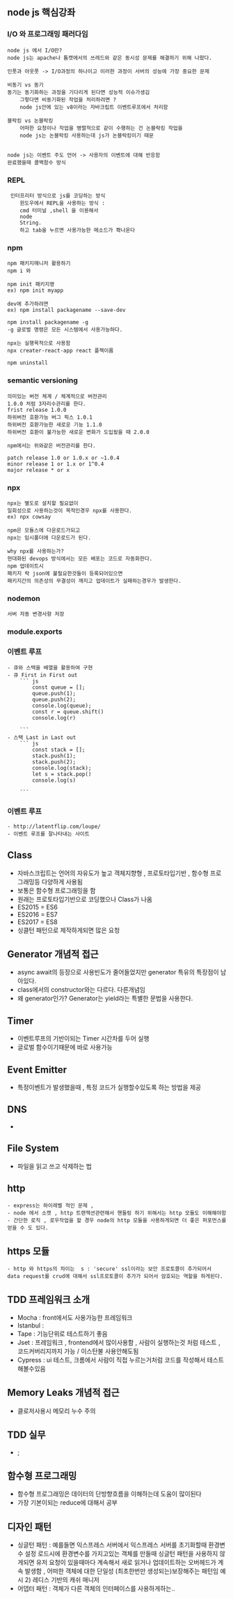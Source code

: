 ## node js 핵심강좌

 ### I/O 와 프로그래밍 패러다임
 	node js 에서 I/O란? 
 	node js는 apache나 톰캣에서의 쓰레드와 같은 동시성 문제를 해결하기 위해 나왔다.

 	인풋과 아웃풋 -> I/O과정의 하나이고 이러한 과정이 서버의 성능에 가장 중요한 문제

 	비동기 vs 동기 
 	동기는 동기화하는 과정을 기다리게 된다면 성능적 이슈가생김 
 		그렇다면 비동기화된 작업을 처리하려면 ?
 		node js안에 있는 v8이라는 자바크립트 이벤트루프에서 처리함
 	
 	블락킹 vs 논블락킹
 		어떠한 요청이나 작업을 병렬적으로 같이 수행하는 건 논블락킹 작업을
 		node js는 논블락킹 사용하는데 js가 논블락킹이기 때문
 	

 	node js는 이벤트 주도 언어 -> 사용자의 이벤트에 대해 반응함
 	완료했을때 콜백함수 방식 

 ### REPL
 	 인터프리터 방식으로 js를 코딩하는 방식
 		윈도우에서 REPL을 사용하는 방식 : 
 		cmd 터미널 ,shell 을 이용해서
 		node
 		String.
 		하고 tab을 누르면 사용가능한 메소드가 쫙나온다 
 	

 ### npm
 
 	npm 패키지매니저 활용하기
 	npm i 와 

 	npm init 패키지명
 	ex) npm init myapp

 	dev에 추가하려면 
 	ex) npm install packagename --save-dev

 	npm install packagename -g
 	-g 글로벌 명령은 모든 시스템에서 사용가능하다.

 	npx는 실행목적으로 사용함
 	npx creater-react-app react 플젝이름 

 	npm uninstall 

 ### semantic versioning

 	의미있는 버전 체계 / 체계적으로 버전관리
 	1.0.0 처럼 3자리수관리를 한다.
 	frist release 1.0.0
 	하위버전 호환가능 버그 픽스 1.0.1
	하위버전 호환가능한 새로운 기능 1.1.0 
	하위버전 호환이 불가능한 새로운 변화가 도입됬을 때 2.0.0

	npm에서는 위와같은 버전관리를 한다.

	patch release 1.0 or 1.0.x or ~1.0.4
	minor release 1 or 1.x or 1^0.4
	major release * or x

### npx 

	npx는 별도로 설치할 필요없이 
	일회성으로 사용하는것이 목적인경우 npx를 사용한다.
	ex) npx cowsay

	npm은 모듈스에 다운로드가되고
	npx는 임시폴더에 다운로드가 된다.

	why npx를 사용하는가?
	현대화된 devops 방식에서는 모든 배포는 코드로 자동화한다.
	npm 업데이트시 
	패키지 락 json에 불필요한것들이 등록되어있으면
	패키지간의 의존성의 무결성이 깨지고 업데이트가 실패하는경우가 발생한다.

### nodemon
	서버 자동 변경사항 저장

### module.exports

### 이벤트 루프
	- 큐와 스택을 배열을 활용하여 구현
	- 큐 First in First out
		``` js
			const queue = [];
			queue.push(1);
			queue.push(2);
			console.log(queue);
			const r = queue.shift()
			console.log(r)

		```
	- 스택 Last in Last out
		``` js
			const stack = [];
			stack.push(1);
			stack.push(2);
			console.log(stack);
			let s = stack.pop()
			console.log(s)

		```

### 이벤트 루프 
	- http://latentflip.com/loupe/
	- 이벤트 루프를 잘나타내는 사이트

## Class
 - 자바스크립트는 언어의 자유도가 높고 객체지향형 , 프로토타입기반 , 함수형 프로그래밍등 다양하게 사용됨 
 - 보통은 함수형 프로그래밍을 함 
 - 원래는 프로토타입기반으로 코딩했으나 Class가 나옴 
 - ES2015 = ES6
 - ES2016 = ES7
 - ES2017 = ES8 
 - 싱클턴 패턴으로 제작하게되면 많은 요청
 
 ## Generator 개념적 접근
 - async await의 등장으로 사용빈도가 줄어들었지만 generator 특유의 특장점이 남아있다.
 - class에서의 constructor와는 다르다. 다른개념임
 - 왜 generator인가? Generator는 yield라는 특별한 문법을 사용한다.

 ## Timer
 - 이벤트루프의 기반이되는 Timer 시간차를 두어 실행
 - 글로벌 함수이기때문에 바로 사용가능

 ## Event Emitter
  - 특정이벤트가 발생했을때 , 특정 코드가 실행할수있도록 하는 방법을 제공

 ## DNS
  -	

 ## File System
  - 파일을 읽고 쓰고 삭제하는 법 

## http
	- express는 하이레벨 적인 문제 ,
	- node 에서 소캣 , http 트랜잭션관련해서 핸들링 하기 위해서는 http 모듈도 이해해야함
	- 간단한 로직 , 로우작업을 할 경우 node의 http 모듈을 사용하게되면 더 좋은 퍼포먼스를 얻을 수 도 있다.

## https 모듈
	- http 와 https의 차이는  s : 'secure' ssl이라는 보안 프로토콜이 추가되어서 data request를 crud에 대해서 ssl프로토콜이 추가가 되어서 암호되는 역할을 하게된다. 

## TDD 프레임워크 소개
 - Mocha : front에서도 사용가능한 프레임워크 
 - Istanbul : 
 - Tape : 기능단위로 테스트하기 좋음 
 - Jset : 프레임워크 , frontend에서 많이사용함 , 사람이 실행하는것 처럼 테스트 , 코드커버리지까지 가능 / 이스탄불 사용안해도됨 
 - Cypress : ui 테스트, 크롬에서 사람이 직접 누르는거처럼 코드를 작성해서 테스트 해볼수있음

 ## Memory Leaks 개념적 접근
 - 클로저사용시 메모리 누수 주의

 ## TDD 실무
 - ;

 ## 함수형 프로그래밍
 - 함수형 프로그래밍은 데이터의 단방향흐름을 이해하는데 도움이 많이된다
 - 가장 기본이되는 reduce에 대해서 공부 
 
 ## 디자인 패턴
 - 싱글턴 패턴 : 예를들면 익스프레스 서버에서 익스프레스 서버를 초기화할때 환경변수 설정 로드시에 환경변수를 가지고있는 객체를 만들때 싱글턴 패턴을 사용하지 않게되면 유저 요청이 있을때마다 계속해서 새로 읽거나 업데이트하는 오버헤드가 계속 발생함 , 어떠한 객체에 대한 단일성 (최초한번만 생성되는)보장해주는 패턴임  예시 2) 레디스 기반의 캐쉬 매니저
 - 어뎁터 패턴 : 객체가 다른 객체의 인터페이스를 사용하게하는..
